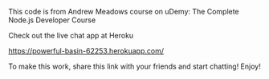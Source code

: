 This code is from Andrew Meadows course on uDemy: The Complete Node.js Developer Course

Check out the live chat app at Heroku

https://powerful-basin-62253.herokuapp.com/

To make this work, share this link with your friends and start chatting! Enjoy!